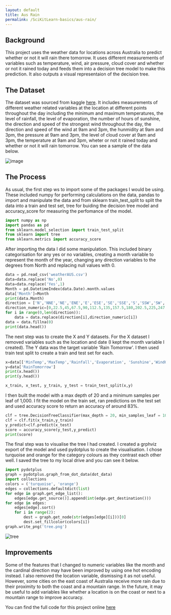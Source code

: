 ```yaml
---
layout: default
title: Aus Rain
permalink: /SciKitLearn-basics/aus-rain/
---
```

## Background
This project uses the weather data for locations across Australia to predict whether or not it will rain there tomorrow. It uses different measurements of variables such as temperature, wind, air pressure, cloud cover and whether or not it rained today and feeds them into a decision tree model to make this prediction. It also outputs a visual representaion of the decision tree.

## The Dataset
The dataset was sourced from kaggle [here](https://www.kaggle.com/jsphyg/weather-dataset-rattle-package). It includes measurements of different weather related variables at the location at different points throughout the day including the minimum and maximum temperatures, the level of rainfall, the level of evaporation, the number of hours of sunshine, the direction and speed of the strongest wind throughout the day, the direction and speed of the wind at 9am and 3pm, the hunmidity at 9am and 3pm, the pressure at 9am and 3pm, the level of cloud cover at 9am and 3pm, the temperature at 9am and 3pm, wheter or not it rained today and whether or not it will rain tomorrow. You can see a sample of the data below.

![image](https://user-images.githubusercontent.com/18587666/136120538-52d2185b-368f-4a4d-aabf-ac7b2382e096.png)

## The Process
As usual, the first step ws to import some of the packages I would be using. These included numpy for performing calculations on the data, pandas to import and manipulate the data and from sklearn train_test_split to split the data into a train and test set, tree for buiding the decision tree model and accuracy_score for measuring the perfomance of the model.

```python
import numpy as np
import pandas as pd 
from sklearn.model_selection import train_test_split
from sklearn import tree
from sklearn.metrics import accuracy_score
```

After importing the data I did some manipulation. This included binary categorisation for any yes or no variables, creating a month variable to represent the month of the year, changing any direction variables to the degrees from North and replacing null values with 0.

```python
data = pd.read_csv('weatherAUS.csv')
data=data.replace('No',0)
data=data.replace('Yes',1)
Month = pd.DatetimeIndex(data.Date).month.values
data['Month']=Month
print(data.Month)
direction = ['N','NNE','NE','ENE','E','ESE','SE','SSE','S','SSW','SW','WSW','W','WNW','NW','NNW']
direction_numeric=[0,22.5,45,67.5,90,112.5,135,157.5,180,202.5,225,247.5,270,292.5,315,337.5]
for i in range(0,len(direction)):
	data = data.replace(direction[i],direction_numeric[i])
data = data.fillna(0)
print(data.head())
``` 

The next step was to create the X and Y datasets. For the X dataset I removed variables such as the location and date (I kept the month variable I created). The Y data was the target variable 'Rain Tomorrow'. I then used train test split to create a train and test set for each.

```python
x=data[['MinTemp','MaxTemp','Rainfall','Evaporation', 'Sunshine','WindGustDir','WindGustSpeed','WindDir9am','WindDir3pm','WindSpeed9am','WindSpeed3pm','Humidity9am','Humidity3pm','Pressure9am','Pressure3pm','Cloud9am','Cloud3pm','Temp9am','Temp3pm','RainToday','Month']]
y=data['RainTomorrow']
print(x.head())
print(y.head())

x_train, x_test, y_train, y_test = train_test_split(x,y)
```

I then built the model with a max depth of 20 and a minimum samples per leaf of 1,000. I fit the model on the train set, ran predictions on the test set and used accuracy score to return an accuracy of around 83%.

```python
clf = tree.DecisionTreeClassifier(max_depth = 20, min_samples_leaf = 1000)
clf = clf.fit(x_train,y_train)
y_predict=clf.predict(x_test)
score = accuracy_score(y_test,y_predict)
print(score)
```

The final step was to visualise the tree I had created. I created a grphviz export of the model and used pydotplus to create the visualisation. I chose turquoise and orange for the category colours as they contrast each other well. I saved the tree to my local drive and you can see it below.

```python
import pydotplus
graph = pydotplus.graph_from_dot_data(dot_data)
import collections
colors = ('turquoise', 'orange')
edges = collections.defaultdict(list)
for edge in graph.get_edge_list():
    edges[edge.get_source()].append(int(edge.get_destination()))
for edge in edges:
    edges[edge].sort()    
    for i in range(2):
        dest = graph.get_node(str(edges[edge][i]))[0]
        dest.set_fillcolor(colors[i])
graph.write_png('tree.png')
```

![tree](https://user-images.githubusercontent.com/18587666/136124069-3c5fd18f-78df-4294-bf79-0666dfe15fd0.png)


## Improvements
Some of the features that I changed to numeric variables like the month and the cardinal direction may have been improved by using one hot encoding instead. I also removed the location variable, dismissing it as not useful. However, some cities on the east coast of Australia receive more rain due to their proximity to both the coast and a mountain range. In the future, it may be useful to add variables like whether a location is on the coast or next to a mountain range to improve accuracy.

You can find the full code for this project online [here](https://github.com/SamMatt87/Data-science-sample-projects/blob/master/Aus_rain/Aus_rain.py)
